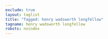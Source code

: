 ```yaml
---
exclude: true
layout: taglist
title: "Tagged: henry wadsworth longfellow"
tagname: henry wadsworth longfellow
robots: noindex
---
```

